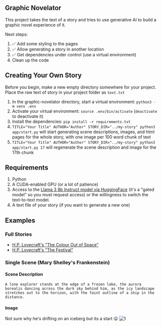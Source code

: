 ## Graphic Novelator

This project takes the text of a story and tries to use generative AI to build a graphic novel
experience of it.

Next steps:
1. ✅ Add some styling to the pages
2. ✅ Allow generating a story in another location
3. ✅ Get dependencies under control (use a virtual environment)
4. Clean up the code

## Creating Your Own Story
Before you begin, make a new empty directory somewhere for your project. Place the raw text of story in your project folder as `text.txt`

1. In the graphic-novelator directory, start a virtual environment: `python3 -m venv .env`
2. Activate your virtual environment: `source .env/bin/activate` (`deactivate` to deactivate it)
3. Install the dependencies: `pip install -r requirements.txt`
4. `TITLE="Your Title" AUTHOR="Author" STORY_DIR="../my-story" python3 app/start.py` will start generating scene descriptions, images, and html pages for the whole story, with one image per 100 word chunk of text
5. `TITLE="Your Title" AUTHOR="Author" STORY_DIR="../my-story" python3 app/start.py 17` will regenerate the scene description and image for the 17th chunk

## Requirements
1. Python
2. A CUDA-enabled GPU (or a lot of patience)
3. Access to the [Llama 3 8b Instruct model via HuggingFace](https://huggingface.co/meta-llama/Meta-Llama-3-8B-Instruct) (it's a "gated model" so you must request access) or the willingness to switch the text-to-text model.
4. A text file of your story (if you want to generate a new one)

## Examples

### Full Stories
* [H.P. Lovecraft's "The Colour Out of Space"](https://spacefozzy.github.io/graphic-novelator/example/pages/1.html)
* [H.P. Lovecraft's "The Festival"](https://spacefozzy.github.io/the-festival-illustrated/pages/1.html)

### Single Scene (Mary Shelley's Frankenstein)

#### Scene Description
`A lone explorer stands at the edge of a frozen lake, the aurora borealis dancing across the dark sky behind him, as the icy landscape stretches out to the horizon, with the faint outline of a ship in the distance.`

#### Image
Not sure why he's drifting on an iceberg but its a start 😛
![1](https://github.com/SpaceFozzy/graphic-novelator/assets/10606414/44b10ee9-2382-4188-8897-572d27547d9f)

